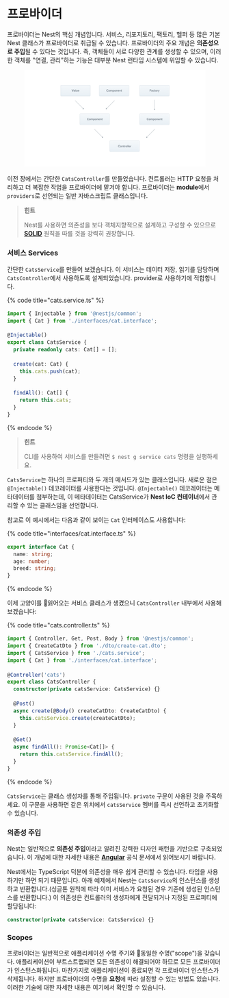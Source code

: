 # 프로바이더

프로바이더는 Nest의 핵심 개념입니다. 서비스, 리포지토리, 팩토리, 헬퍼 등 많은 기본 Nest 클래스가 프로바이더로 취급될 수 있습니다. 프로바이더의 주요 개념은 **의존성으로 주입**될 수 있다는 것입니다. 즉, 객체들이 서로 다양한 관계를 생성할 수 있으며, 이러한 객체를 "연결, 관리"하는 기능은 대부분 Nest 런타임 시스템에 위임할 수 있습니다.

<figure><img src="../.gitbook/assets/image (1) (1).png" alt=""><figcaption></figcaption></figure>

이전 장에서는 간단한 `CatsController`를 만들었습니다. 컨트롤러는 HTTP 요청을 처리하고 더 복잡한 작업을 프로바이더에 맡겨야 합니다. 프로바이더는 **module**에서 `providers`로 선언되는 일반 자바스크립트 클래스입니다.

> **힌트**
>
> Nest를 사용하면 의존성을 보다 객체지향적으로 설계하고 구성할 수 있으므로 [**SOLID**](https://en.wikipedia.org/wiki/SOLID) 원칙을 따를 것을 강력히 권장합니다.



### 서비스 Services&#x20;

간단한 `CatsService`를 만들어 보겠습니다. 이 서비스는 데이터 저장, 읽기를 담당하며 `CatsController`에서 사용하도록 설계되었습니다. provider로 사용하기에 적합합니다.

{% code title="cats.service.ts" %}
```typescript
import { Injectable } from '@nestjs/common';
import { Cat } from './interfaces/cat.interface';

@Injectable()
export class CatsService {
  private readonly cats: Cat[] = [];

  create(cat: Cat) {
    this.cats.push(cat);
  }

  findAll(): Cat[] {
    return this.cats;
  }
}  
```
{% endcode %}

> **힌트**
>
> CLI를 사용하여 서비스를 만들려면 `$ nest g service cats` 명령을 실행하세요.

`CatsService`는 하나의 프로퍼티와 두 개의 메서드가 있는 클래스입니다. 새로운 점은 `@Injectable()` 데코레이터를 사용한다는 것입니다. `@Injectable()` 데코레이터는 메타데이터를 첨부하는데, 이 메타데이터는 CatsService가 **Nest IoC 컨테이너**에서 관리할 수 있는 클래스임을 선언합니다.&#x20;

참고로 이 예시에서는 다음과 같이 보이는 `Cat` 인터페이스도 사용합니다:

{% code title="interfaces/cat.interface.ts" %}
```typescript
export interface Cat {
  name: string;
  age: number;
  breed: string;
}
```
{% endcode %}

이제 고양이를 읽어오는 서비스 클래스가 생겼으니 `CatsController` 내부에서 사용해 보겠습니다:

{% code title="cats.controller.ts" %}
```typescript
import { Controller, Get, Post, Body } from '@nestjs/common';
import { CreateCatDto } from './dto/create-cat.dto';
import { CatsService } from './cats.service';
import { Cat } from './interfaces/cat.interface';

@Controller('cats')
export class CatsController {
  constructor(private catsService: CatsService) {}

  @Post()
  async create(@Body() createCatDto: CreateCatDto) {
    this.catsService.create(createCatDto);
  }

  @Get()
  async findAll(): Promise<Cat[]> {
    return this.catsService.findAll();
  }
}
```
{% endcode %}

`CatsService`는 클래스 생성자를 통해 주입됩니다. `private` 구문이 사용된 것을 주목하세요. 이 구문을 사용하면 같은 위치에서 `catsService` 멤버를 즉시 선언하고 초기화할 수 있습니다.



### 의존성 주입&#x20;

Nest는 일반적으로 **의존성 주입**이라고 알려진 강력한 디자인 패턴을 기반으로 구축되었습니다. 이 개념에 대한 자세한 내용은 [**Angular**](https://angular.io/guide/dependency-injection) 공식 문서에서 읽어보시기 바랍니다.

Nest에서는 TypeScript 덕분에 의존성을 매우 쉽게 관리할 수 있습니다. 타입을 사용하기만 하면 되기 때문입니다. 아래 예제에서 Nest는 `CatsService`의 인스턴스를 생성하고 반환합니다.(싱글톤 원칙에 따라 이미 서비스가 요청된 경우 기존에 생성된 인스턴스를 반환합니다.) 이 의존성은 컨트롤러의 생성자에게 전달되거나 지정된 프로퍼티에 할당됩니다:

```typescript
constructor(private catsService: CatsService) {}
```



### Scopes&#x20;

프로바이더는 일반적으로 애플리케이션 수명 주기와 동일한 수명("scope")을 갖습니다. 애플리케이션이 부트스트랩되면 모든 의존성이 해결되어야 하므로 모든 프로바이더가 인스턴스화됩니다. 마찬가지로 애플리케이션이 종료되면 각 프로바이더 인스턴스가 삭제됩니다. 하지만 프로바이더의 수명을 **요청**에 따라 설정할 수 있는 방법도 있습니다. 이러한 기술에 대한 자세한 내용은 여기에서 확인할 수 있습니다.

